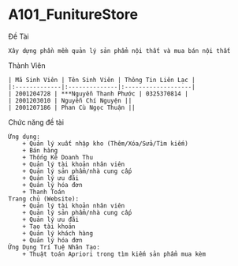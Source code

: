 # A101_FunitureStore

Đề Tài

	Xây dựng phần mềm quản lý sản phẩm nội thất và mua bán nội thất
 
Thành Viên

	| Mã Sinh Viên | Tên Sinh Viên | Thông Tin Liên Lạc |
	|:-------------|:--------------|:-------------------|
	| 2001204728 | ***Nguyễn Thanh Phước | 0325370814 |
	| 2001203010 | Nguyễn Chí Nguyện ||
	| 2001207186 | Phan Cù Ngọc Thuận ||
 	
 
Chức năng đề tài

	Ứng dụng:
		+ Quản lý xuất nhập kho (Thêm/Xóa/Sửa/Tìm kiếm)
		+ Bán hàng
		+ Thống Kê Doanh Thu
		+ Quản lý tài khoản nhân viên
		+ Quản lý sản phẩm/nhà cung cấp
		+ Quản lý ưu đãi
		+ Quản lý hóa đơn
		+ Thanh Toán
	Trang chủ (Website):
		+ Quản lý tài khoản nhân viên
		+ Quản lý sản phẩm/nhà cung cấp
		+ Quản lý ưu đãi
		+ Tạo tài khoản
		+ Quản lý khách hàng
		+ Quản lý hóa đơn
	Ứng Dụng Trí Tuệ Nhân Tạo:
		+ Thuật toán Apriori trong tìm kiếm sản phẩm mua kèm
  

